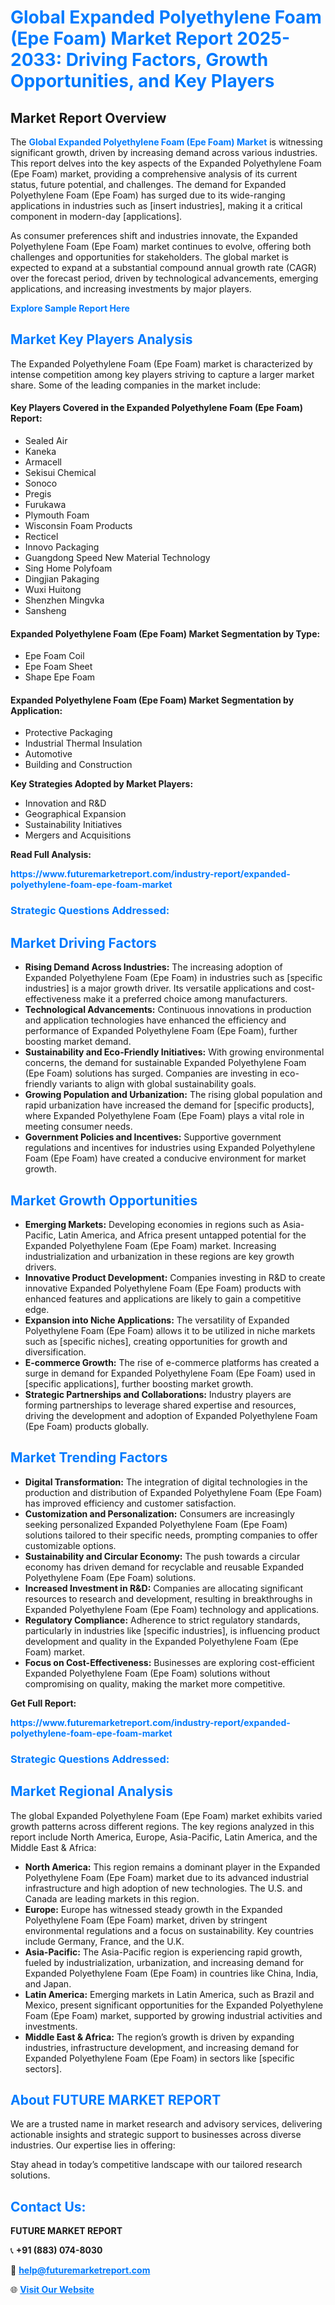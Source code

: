 <h1 style="color: #007BFF;">Global Expanded Polyethylene Foam (Epe Foam) Market Report 2025-2033: Driving Factors, Growth Opportunities, and Key Players</h1>

<section id="overview">
<h2>Market Report Overview</h2>
<p>The <a href="https://www.futuremarketreport.com/industry-report/expanded-polyethylene-foam-epe-foam-market" style="color: #007BFF; text-decoration: none;"><strong>Global Expanded Polyethylene Foam (Epe Foam) Market</strong></a> is witnessing significant growth, driven by increasing demand across various industries. This report delves into the key aspects of the Expanded Polyethylene Foam (Epe Foam) market, providing a comprehensive analysis of its current status, future potential, and challenges. The demand for Expanded Polyethylene Foam (Epe Foam) has surged due to its wide-ranging applications in industries such as [insert industries], making it a critical component in modern-day [applications].</p>
<p>As consumer preferences shift and industries innovate, the Expanded Polyethylene Foam (Epe Foam) market continues to evolve, offering both challenges and opportunities for stakeholders. The global market is expected to expand at a substantial compound annual growth rate (CAGR) over the forecast period, driven by technological advancements, emerging applications, and increasing investments by major players.</p>
</section>

<section id="overview">
<p><a href="https://www.futuremarketreport.com/request-sample/reportId=30786" style="color: #007BFF; text-decoration: none;"><strong>Explore Sample Report Here</strong></a></p>
</section>

<section id="key-players">
<h2 style="color: #007BFF;">Market Key Players Analysis</h2>
<p>The Expanded Polyethylene Foam (Epe Foam) market is characterized by intense competition among key players striving to capture a larger market share. Some of the leading companies in the market include:</p>
<h4>Key Players Covered in the Expanded Polyethylene Foam (Epe Foam) Report:</h4>
<ul><li>Sealed Air</li><li>Kaneka</li><li>Armacell</li><li>Sekisui Chemical</li><li>Sonoco</li><li>Pregis</li><li>Furukawa</li><li>Plymouth Foam</li><li>Wisconsin Foam Products</li><li>Recticel</li><li>Innovo Packaging</li><li>Guangdong Speed New Material Technology</li><li>Sing Home Polyfoam</li><li>Dingjian Pakaging</li><li>Wuxi Huitong</li><li>Shenzhen Mingvka</li><li>Sansheng</li></ul>
<h4>Expanded Polyethylene Foam (Epe Foam) Market Segmentation by Type:</h4>
<ul><li>Epe Foam Coil</li><li>Epe Foam Sheet</li><li>Shape Epe Foam</li></ul>

<h4>Expanded Polyethylene Foam (Epe Foam) Market Segmentation by Application:</h4>
<ul><li>Protective Packaging</li><li>Industrial Thermal Insulation</li><li>Automotive</li><li>Building and Construction</li></ul>
<p><strong>Key Strategies Adopted by Market Players:</strong></p>
<ul>
<li>Innovation and R&D</li>
<li>Geographical Expansion</li>
<li>Sustainability Initiatives</li>
<li>Mergers and Acquisitions</li>
</ul>
</section>

<section>
<p><strong>Read Full Analysis: </strong></p><a href="https://www.futuremarketreport.com/industry-report/expanded-polyethylene-foam-epe-foam-market" style="color: #007BFF; text-decoration: none;"><strong>https://www.futuremarketreport.com/industry-report/expanded-polyethylene-foam-epe-foam-market</strong></a>
<h3 style="color: #007BFF;">Strategic Questions Addressed:</h3>
</section>

<section id="driving-factors">
<h2 style="color: #007BFF;">Market Driving Factors</h2>
<ul>
<li><strong>Rising Demand Across Industries:</strong> The increasing adoption of Expanded Polyethylene Foam (Epe Foam) in industries such as [specific industries] is a major growth driver. Its versatile applications and cost-effectiveness make it a preferred choice among manufacturers.</li>
<li><strong>Technological Advancements:</strong> Continuous innovations in production and application technologies have enhanced the efficiency and performance of Expanded Polyethylene Foam (Epe Foam), further boosting market demand.</li>
<li><strong>Sustainability and Eco-Friendly Initiatives:</strong> With growing environmental concerns, the demand for sustainable Expanded Polyethylene Foam (Epe Foam) solutions has surged. Companies are investing in eco-friendly variants to align with global sustainability goals.</li>
<li><strong>Growing Population and Urbanization:</strong> The rising global population and rapid urbanization have increased the demand for [specific products], where Expanded Polyethylene Foam (Epe Foam) plays a vital role in meeting consumer needs.</li>
<li><strong>Government Policies and Incentives:</strong> Supportive government regulations and incentives for industries using Expanded Polyethylene Foam (Epe Foam) have created a conducive environment for market growth.</li>
</ul>
</section>

<section id="growth-opportunities">
<h2 style="color: #007BFF;">Market Growth Opportunities</h2>
<ul>
<li><strong>Emerging Markets:</strong> Developing economies in regions such as Asia-Pacific, Latin America, and Africa present untapped potential for the Expanded Polyethylene Foam (Epe Foam) market. Increasing industrialization and urbanization in these regions are key growth drivers.</li>
<li><strong>Innovative Product Development:</strong> Companies investing in R&D to create innovative Expanded Polyethylene Foam (Epe Foam) products with enhanced features and applications are likely to gain a competitive edge.</li>
<li><strong>Expansion into Niche Applications:</strong> The versatility of Expanded Polyethylene Foam (Epe Foam) allows it to be utilized in niche markets such as [specific niches], creating opportunities for growth and diversification.</li>
<li><strong>E-commerce Growth:</strong> The rise of e-commerce platforms has created a surge in demand for Expanded Polyethylene Foam (Epe Foam) used in [specific applications], further boosting market growth.</li>
<li><strong>Strategic Partnerships and Collaborations:</strong> Industry players are forming partnerships to leverage shared expertise and resources, driving the development and adoption of Expanded Polyethylene Foam (Epe Foam) products globally.</li>
</ul>
</section>

<section id="trending-factors">
<h2 style="color: #007BFF;">Market Trending Factors</h2>
<ul>
<li><strong>Digital Transformation:</strong> The integration of digital technologies in the production and distribution of Expanded Polyethylene Foam (Epe Foam) has improved efficiency and customer satisfaction.</li>
<li><strong>Customization and Personalization:</strong> Consumers are increasingly seeking personalized Expanded Polyethylene Foam (Epe Foam) solutions tailored to their specific needs, prompting companies to offer customizable options.</li>
<li><strong>Sustainability and Circular Economy:</strong> The push towards a circular economy has driven demand for recyclable and reusable Expanded Polyethylene Foam (Epe Foam) solutions.</li>
<li><strong>Increased Investment in R&D:</strong> Companies are allocating significant resources to research and development, resulting in breakthroughs in Expanded Polyethylene Foam (Epe Foam) technology and applications.</li>
<li><strong>Regulatory Compliance:</strong> Adherence to strict regulatory standards, particularly in industries like [specific industries], is influencing product development and quality in the Expanded Polyethylene Foam (Epe Foam) market.</li>
<li><strong>Focus on Cost-Effectiveness:</strong> Businesses are exploring cost-efficient Expanded Polyethylene Foam (Epe Foam) solutions without compromising on quality, making the market more competitive.</li>
</ul>
</section>

<section>
<p><strong>Get Full Report: </strong></p><a href="https://www.futuremarketreport.com/industry-report/expanded-polyethylene-foam-epe-foam-market" style="color: #007BFF; text-decoration: none;"><strong>https://www.futuremarketreport.com/industry-report/expanded-polyethylene-foam-epe-foam-market</strong></a>
<h3 style="color: #007BFF;">Strategic Questions Addressed:</h3>
</section>


<section id="regional-analysis">
<h2 style="color: #007BFF;">Market Regional Analysis</h2>
<p>The global Expanded Polyethylene Foam (Epe Foam) market exhibits varied growth patterns across different regions. The key regions analyzed in this report include North America, Europe, Asia-Pacific, Latin America, and the Middle East & Africa:</p>
<ul>
<li><strong>North America:</strong> This region remains a dominant player in the Expanded Polyethylene Foam (Epe Foam) market due to its advanced industrial infrastructure and high adoption of new technologies. The U.S. and Canada are leading markets in this region.</li>
<li><strong>Europe:</strong> Europe has witnessed steady growth in the Expanded Polyethylene Foam (Epe Foam) market, driven by stringent environmental regulations and a focus on sustainability. Key countries include Germany, France, and the U.K.</li>
<li><strong>Asia-Pacific:</strong> The Asia-Pacific region is experiencing rapid growth, fueled by industrialization, urbanization, and increasing demand for Expanded Polyethylene Foam (Epe Foam) in countries like China, India, and Japan.</li>
<li><strong>Latin America:</strong> Emerging markets in Latin America, such as Brazil and Mexico, present significant opportunities for the Expanded Polyethylene Foam (Epe Foam) market, supported by growing industrial activities and investments.</li>
<li><strong>Middle East & Africa:</strong> The region’s growth is driven by expanding industries, infrastructure development, and increasing demand for Expanded Polyethylene Foam (Epe Foam) in sectors like [specific sectors].</li>
</ul>
</section>

<footer>
<h2 style="color: #007BFF;">About FUTURE MARKET REPORT</h2>
<p>We are a trusted name in market research and advisory services, delivering actionable insights and strategic support to businesses across diverse industries. Our expertise lies in offering:</p>

<p>Stay ahead in today’s competitive landscape with our tailored research solutions.</p>

<h2 style="color: #007BFF;">Contact Us:</h2>
<p><strong>FUTURE MARKET REPORT</strong></p>
<p>📞 <strong>+91 (883) 074-8030</strong></p>
<p>📧 <strong><a href="mailto:help@futuremarketreport.com" style="color: #007BFF;">help@futuremarketreport.com</a></strong></p>
<p>🌐 <strong><a href="https://www.futuremarketreport.com/" style="color: #007BFF;">Visit Our Website</a></strong></p>
</footer>